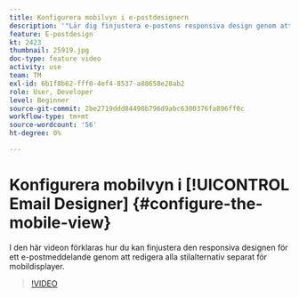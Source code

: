 ```yaml
---
title: Konfigurera mobilvyn i e-postdesignern
description: '"Lär dig finjustera e-postens responsiva design genom att redigera alla stilalternativ separat för mobildisplayer."'
feature: E-postdesign
kt: 2423
thumbnail: 25919.jpg
doc-type: feature video
activity: use
team: TM
exl-id: 6b1f8b62-fff0-4ef4-8537-a88658e28ab2
role: User, Developer
level: Beginner
source-git-commit: 2be2719ddd84490b796d9abc6300376fa896ff0c
workflow-type: tm+mt
source-wordcount: '56'
ht-degree: 0%

---
```


# Konfigurera mobilvyn i [!UICONTROL Email Designer] {#configure-the-mobile-view}

I den här videon förklaras hur du kan finjustera den responsiva designen för ett e-postmeddelande genom att redigera alla stilalternativ separat för mobildisplayer.

>[!VIDEO](https://video.tv.adobe.com/v/25919?quality=12)
